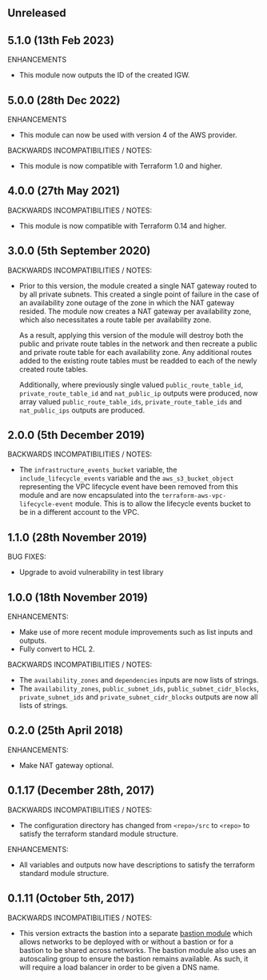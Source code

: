 ## Unreleased

## 5.1.0 (13th Feb 2023)

ENHANCEMENTS

* This module now outputs the ID of the created IGW.

## 5.0.0 (28th Dec 2022)

ENHANCEMENTS

* This module can now be used with version 4 of the AWS provider.

BACKWARDS INCOMPATIBILITIES / NOTES:

* This module is now compatible with Terraform 1.0 and higher.

## 4.0.0 (27th May 2021)

BACKWARDS INCOMPATIBILITIES / NOTES:

* This module is now compatible with Terraform 0.14 and higher.

## 3.0.0 (5th September 2020)

BACKWARDS INCOMPATIBILITIES / NOTES:

* Prior to this version, the module created a single NAT gateway routed to by
  all private subnets. This created a single point of failure in the case of an
  availability zone outage of the zone in which the NAT gateway resided. The
  module now creates a NAT gateway per availability zone, which also 
  necessitates a route table per availability zone. 
  
  As a result, applying this version of the module will destroy both the public 
  and private route tables in the network and then recreate a public and 
  private route table for each availability zone. Any additional routes added 
  to the existing route tables must be readded to each of the newly created 
  route tables.
  
  Additionally, where previously single valued `public_route_table_id`, 
  `private_route_table_id` and `nat_public_ip` outputs were produced, now array
  valued `public_route_table_ids`, `private_route_table_ids` and 
  `nat_public_ips` outputs are produced.

## 2.0.0 (5th December 2019)

BACKWARDS INCOMPATIBILITIES / NOTES:

* The `infrastructure_events_bucket` variable, the `include_lifecycle_events` 
  variable and the `aws_s3_bucket_object` representing the VPC lifecycle event 
  have been removed from this module and are now encapsulated into the 
  `terraform-aws-vpc-lifecycle-event` module. This is to allow the lifecycle 
  events bucket to be in a different account to the VPC.

## 1.1.0 (28th November 2019)

BUG FIXES:

* Upgrade to avoid vulnerability in test library

## 1.0.0 (18th November 2019)

ENHANCEMENTS:

* Make use of more recent module improvements such as list inputs and outputs.
* Fully convert to HCL 2.

BACKWARDS INCOMPATIBILITIES / NOTES:

* The `availability_zones` and `dependencies` inputs are now lists of strings.
* The `availability_zones`, `public_subnet_ids`, `public_subnet_cidr_blocks`,
  `private_subnet_ids` and `private_subnet_cidr_blocks` outputs are now all 
  lists of strings.

## 0.2.0 (25th April 2018)

ENHANCEMENTS:

* Make NAT gateway optional.

## 0.1.17 (December 28th, 2017)

BACKWARDS INCOMPATIBILITIES / NOTES:

* The configuration directory has changed from `<repo>/src` to `<repo>` to
  satisfy the terraform standard module structure.
  
ENHANCEMENTS:

* All variables and outputs now have descriptions to satisfy the terraform
  standard module structure. 

## 0.1.11 (October 5th, 2017)

BACKWARDS INCOMPATIBILITIES / NOTES:

* This version extracts the bastion into a separate 
  [bastion module](https://github.com/infrablocks/terraform-aws-bastion) which
  allows networks to be deployed with or without a bastion or for a bastion to
  be shared across networks. The bastion module also uses an autoscaling group
  to ensure the bastion remains available. As such, it will require a load
  balancer in order to be given a DNS name.
